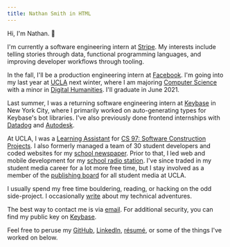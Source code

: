 ```yaml
---
title: Nathan Smith in HTML
---
```


Hi, I'm Nathan. 👋

I'm currently a software engineering intern at [Stripe](https://stripe.com). My interests include telling stories through data, functional programming languages, and improving developer workflows through tooling.

In the fall, I'll be a production engineering intern at [Facebook](https://www.facebook.com). I'm going into my last year at [UCLA](http://www.ucla.edu) next winter, where I am majoring [Computer Science](https://www.cs.ucla.edu) with a minor in [Digital Humanities](https://dh.ucla.edu). I'll graduate in June 2021.

Last summer, I was a returning software engineering intern at [Keybase](https://keybase.io) in New York City, where I primarily worked on auto-generating types for Keybase's bot libraries. I've also previously done frontend internships with [Datadog](https://www.datadoghq.com) and [Autodesk](https://www.autodesk.com).

At UCLA, I was a [Learning Assistant](https://ceils.ucla.edu/learningassistants/) for [CS 97: Software Construction Projects](http://web.cs.ucla.edu/classes/spring20/cs97-1/index.html). I also formerly managed a team of 30 student developers and coded websites for my [school newspaper](https://dailybruin.com). Prior to that, I led web and mobile development for my [school radio station](https://uclaradio.com). I've since traded in my student media career for a lot more free time, but I stay involved as a member of the [publishing board](http://uclacommunicationsboard.org) for all student media at UCLA.

I usually spend my free time bouldering, reading, or hacking on the odd side-project. I occasionally [write](/posts) about my technical adventures.

The best way to contact me is via [email](mailto:nathan.smith@ucla.edu). For additional security, you can find my public key on [Keybase](https://keybase.io/nathunsmitty).

Feel free to peruse my
[GitHub](https://github.com/nathunsmitty), [LinkedIn](https://www.linkedin.com/in/nathanmatthewsmith/), [résumé](/resume.pdf), or some of the things I've worked on below.
